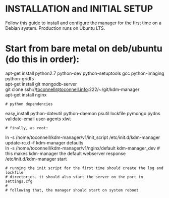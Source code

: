 #   INSTALLATION and INITIAL SETUP  #
Follow this guide to install and configure the manager for the first time on a
Debian system. Production runs on Ubuntu LTS.

# Start from bare metal on deb/ubuntu (do this in order):
apt-get install python2.7 python-dev python-setuptools gcc python-imaging python-gridfs  
apt-get install git mongodb-server  
git clone ssh://toconnell@toconnell.info:222/~/git/kdm-manager  
apt-get install nginx  


    # python dependencies

easy_install python-dateutil python-daemon psutil lockfile pymongo pydns validate-email user-agents xlwt

    # finally, as root:
ln -s /home/toconnell/kdm-manager/v1/init_script /etc/init.d/kdm-manager  
update-rc.d -f kdm-manager defaults  
ln -s /home/toconnell/kdm-manager/v1/nginx/default kdm-manager_dev			# this makes kdm-manager the default webserver response  
/etc/init.d/kdm-manager start  

    # running the init script for the first time should create the log and lockfile
    # directories. it should also start the server on the port in settings.cfg
    #
    # following that, the manager should start on system reboot


